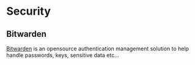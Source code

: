 # Security

## Bitwarden
[Bitwarden](https://bitwarden.com/) is an opensource authentication management solution to help handle passwords, keys, sensitive data etc...